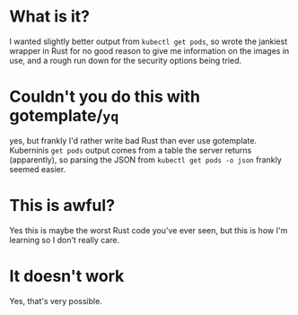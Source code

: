 # What is it?

I wanted slightly better output from `kubectl get pods`, so wrote the jankiest wrapper in Rust for no good reason to give me information on the images in use, and a rough run down for the security options being tried.

# Couldn't you do this with gotemplate/`yq`

yes, but frankly I'd rather write bad Rust than ever use gotemplate.
Kuberninis `get pods` output comes from a table the server returns (apparently), so parsing the JSON from `kubectl get pods -o json` frankly seemed easier.

# This is awful?

Yes this is maybe the worst Rust code you've ever seen, but this is how I'm learning so I don't really care.

# It doesn't work

Yes, that's very possible.
